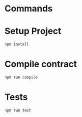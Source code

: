 # Commands

# Setup Project

```bash
npm install
```

# Compile contract

```bash
npm run compile
```

# Tests

```bash
npm run test
```
